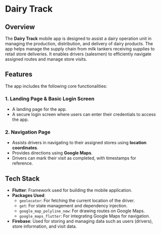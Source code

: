 # Dairy Track

## Overview
The **Dairy Track** mobile app is designed to assist a dairy operation unit in managing the production, distribution, and delivery of dairy products. The app helps manage the supply chain from milk tankers receiving supplies to retail store deliveries. It enables drivers (salesmen) to efficiently navigate assigned routes and manage store visits.

## Features
The app includes the following core functionalities:

### 1. **Landing Page & Basic Login Screen**
   - A landing page for the app.
   - A secure login screen where users can enter their credentials to access the app.

### 2. **Navigation Page**
   - Assists drivers in navigating to their assigned stores using **location coordinates**.
   - Provides directions using **Google Maps**.
   - Drivers can mark their visit as completed, with timestamps for reference.

## Tech Stack
- **Flutter**: Framework used for building the mobile application.
- **Packages Used**:
  - `geolocator`: For fetching the current location of the driver.
  - `get`: For state management and dependency injection.
  - `google_map_polyline_new`: For drawing routes on Google Maps.
  - `google_maps_flutter`: For integrating Google Maps for navigation.
- **Firebase**: Used for storing and managing data such as users (drivers), store information, and visit data.

